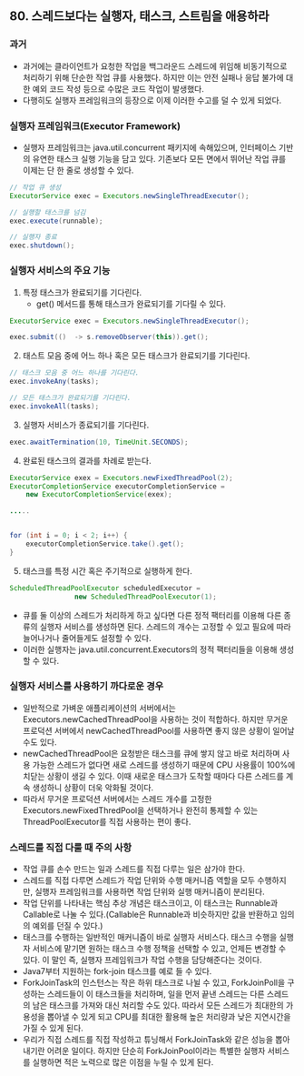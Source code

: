 ## 80. 스레드보다는 실행자, 태스크, 스트림을 애용하라

### 과거

- 과거에는 클라이언트가 요청한 작업을 백그라운드 스레드에 위임해 비동기적으로 처리하기 위해 단순한 작업 큐를 사용했다. 하지만 이는 안전 실패나 응답 불가에 대한 예외 코드 작성 등으로 수많은 코드 작업이 발생했다.
- 다행히도 실행자 프레임워크의 등장으로 이제 이러한 수고를 덜 수 있게 되었다.

 

### 실행자 프레임워크(Executor Framework)

- 실행자 프레임워크는 java.util.concurrent 패키지에 속해있으며, 인터페이스 기반의 유연한 태스크 실행 기능을 담고 있다. 기존보다 모든 면에서 뛰어난 작업 큐를 이제는 단 한 줄로 생성할 수 있다.

```java
// 작업 큐 생성
ExecutorService exec = Executors.newSingleThreadExecutor();

// 실행할 태스크를 넘김
exec.execute(runnable);

// 실행자 종료
exec.shutdown();
```

 

### 실행자 서비스의 주요 기능

1. 특정 태스크가 완료되기를 기다린다.
   - get() 메서드를 통해 태스크가 완료되기를 기다릴 수 있다.

```java
ExecutorService exec = Executors.newSingleThreadExecutor();

exec.submit(()  -> s.removeObserver(this)).get();
```

 

2. 태스트 모음 중에 어느 하나 혹은 모든 태스크가 완료되기를 기다린다.

```java
// 태스크 모음 중 어느 하나를 기다린다.
exec.invokeAny(tasks);

// 모든 태스크가 완료되기를 기다린다.
exec.invokeAll(tasks);
```

 

3. 실행자 서비스가 종료되기를 기다린다.

```java
exec.awaitTermination(10, TimeUnit.SECONDS);
```

 

4. 완료된 태스크의 결과를 차례로 받는다.

```java
ExecutorService exex = Executors.newFixedThreadPool(2);
ExecutorCompletionService executorCompletionService = 
    new ExecutorCompletionService(exex);

.....


for (int i = 0; i < 2; i++) {
    executorCompletionService.take().get();
}
```

 

5. 태스크를 특정 시간 혹은 주기적으로 실행하게 한다.

```java
ScheduledThreadPoolExecutor scheduledExecutor =
                new ScheduledThreadPoolExecutor(1);
```

 

- 큐를 둘 이상의 스레드가 처리하게 하고 싶다면 다른 정적 팩터리를 이용해 다른 종류의 실행자 서비스를 생성하면 된다. 스레드의 개수는 고정할 수 있고 필요에 따라 늘어나거나 줄어들게도 설정할 수 있다.
- 이러한 실행자는 java.util.concurrent.Executors의 정적 팩터리들을 이용해 생성할 수 있다.

 

### 실행자 서비스를 사용하기 까다로운 경우

- 일반적으로 가벼운 애플리케이션의 서버에서는 Executors.newCachedThreadPool을 사용하는 것이 적합하다. 하지만 무거운 프로덕션 서버에서 newCachedThreadPool를 사용하면 좋지 않은 상황이 일어날 수도 있다.
- newCachedThreadPool은 요청받은 태스크를 큐에 쌓지 않고 바로 처리하며 사용 가능한 스레드가 없다면 새로 스레드를 생성하기 때문에 CPU 사용률이 100%에 치닫는 상황이 생길 수 있다. 이때 새로운 태스크가 도착할 때마다 다른 스레드를 계속 생성하니 상황이 더욱 악화될 것이다.
- 따라서 무거운 프로덕션 서버에서는 스레드 개수를 고정한 Executors.newFixedThredPool을 선택하거나 완전히 통제할 수 있는 ThreadPoolExecutor를 직접 사용하는 편이 좋다.

 

### 스레드를 직접 다룰 때 주의 사항

- 작업 큐를 손수 만드는 일과 스레드를 직접 다루는 일은 삼가야 한다.
- 스레드를 직접 다루면 스레드가 작업 단위와 수행 매커니즘 역할을 모두 수행하지만, 실행자 프레임워크를 사용하면 작업 단위와 실행 매커니즘이 분리된다.
- 작업 단위를 나타내는 핵심 추상 개념은 태스크이고, 이 태스크는 Runnable과 Callable로 나눌 수 있다.(Callable은 Runnable과 비슷하지만 값을 반환하고 임의의 예외를 던질 수 있다.)
- 태스크를 수행하는 일반적인 매커니즘이 바로 실행자 서비스다. 태스크 수행을 실행자 서비스에 맡기면 원하는 태스크 수행 정책을 선택할 수 있고, 언제든 변경할 수 있다. 이 말인 즉, 실행자 프레임워크가 작업 수행을 담당해준다는 것이다.
- Java7부터 지원하는 fork-join 태스크를 예로 들 수 있다.
- ForkJoinTask의 인스턴스는 작은 하위 태스크로 나뉠 수 있고, ForkJoinPoll을 구성하는 스레드들이 이 태스크들을 처리하며, 일을 먼저 끝낸 스레드는 다른 스레드의 남은 태스크를 가져와 대신 처리할 수도 있다. 따라서 모든 스레드가 최대한의 가용성을 뽑아낼 수 있게 되고 CPU를 최대한 활용해 높은 처리량과 낮은 지연시간을 가질 수 있게 된다.
- 우리가 직접 스레드를 직접 작성하고 튜닝해서 ForkJoinTask와 같은 성능을 뽑아내기란 어려운 일이다. 하지만 단순히 ForkJoinPool이라는 특별한 실행자 서비스를 실행하면 적은 노력으로 많은 이점을 누릴 수 있게 된다.